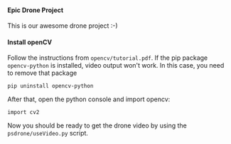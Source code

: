 #### Epic Drone Project

This is our awesome drone project :-)

#### Install openCV

Follow the instructions from ``opencv/tutorial.pdf``. If the pip package ``opencv-python`` is installed, video output won't work. In this case, you need to remove that package 

    pip uninstall opencv-python
   
After that, open the python console and import opencv:

    import cv2
    
Now you should be ready to get the drone video by using the ``psdrone/useVideo.py`` script.
